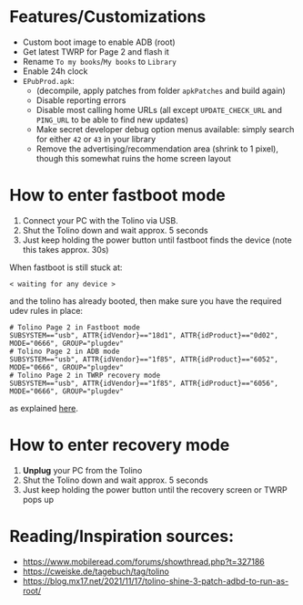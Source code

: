 # Features/Customizations
- Custom boot image to enable ADB (root)
- Get latest TWRP for Page 2 and flash it
- Rename `To my books`/`My books` to `Library`
- Enable 24h clock
- `EPubProd.apk`:
  - (decompile, apply patches from folder `apkPatches` and build again)
  - Disable reporting errors
  - Disable most calling home URLs (all except `UPDATE_CHECK_URL` and `PING_URL` to be able to find new updates)
  - Make secret developer debug option menus available: simply search for either `42` or `43` in your library
  - Remove the advertising/recommendation area (shrink to 1 pixel), though this somewhat ruins the home screen layout

# How to enter fastboot mode
1. Connect your PC with the Tolino via USB.
2. Shut the Tolino down and wait approx. 5 seconds
3. Just keep holding the power button until fastboot finds the device (note this takes approx. 30s)

When fastboot is still stuck at:
```
< waiting for any device >
```
and the tolino has already booted, then make sure you have the required udev rules in place:
```
# Tolino Page 2 in Fastboot mode
SUBSYSTEM=="usb", ATTR{idVendor}=="18d1", ATTR{idProduct}=="0d02", MODE="0666", GROUP="plugdev"
# Tolino Page 2 in ADB mode
SUBSYSTEM=="usb", ATTR{idVendor}=="1f85", ATTR{idProduct}=="6052", MODE="0666", GROUP="plugdev"
# Tolino Page 2 in TWRP recovery mode
SUBSYSTEM=="usb", ATTR{idVendor}=="1f85", ATTR{idProduct}=="6056", MODE="0666", GROUP="plugdev"
```
as explained [here](https://stackoverflow.com/a/53887437).

# How to enter recovery mode
1. **Unplug** your PC from the Tolino
2. Shut the Tolino down and wait approx. 5 seconds
3. Just keep holding the power button until the recovery screen or TWRP pops up

# Reading/Inspiration sources:
- https://www.mobileread.com/forums/showthread.php?t=327186
- https://cweiske.de/tagebuch/tag/tolino
- https://blog.mx17.net/2021/11/17/tolino-shine-3-patch-adbd-to-run-as-root/
